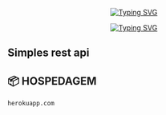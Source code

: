 <p align="center">
    <a href="https://github.com/flaviotn595">
        <img
            src="https://readme-typing-svg.herokuapp.com?size=30&width=1000&lines=Lucy+-+Rest+-+Api"
            alt="Typing SVG"
        />
    </a>
</p>

<p align="center">
    <a href="https://github.com/sayo-api">
        <img
            src="https://readme-typing-svg.herokuapp.com?size=25&width=300&lines=🎃+By+Flávio.Js+🎃"
            alt="Typing SVG"
        />
    </a>
</p>

## Simples rest api 

## 📦 HOSPEDAGEM

`herokuapp.com`

##
